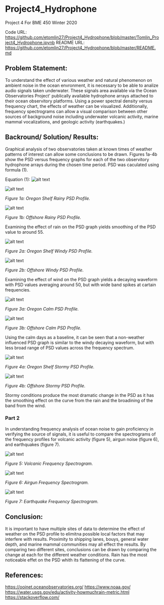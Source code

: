 # Project4_Hydrophone
Project 4 For BME 450 Winter 2020

Code URL: https://github.com/etomlin27/Project4_Hydrophone/blob/master/Tomlin_Project4_Hydrophone.ipynb
README URL: https://github.com/etomlin27/Project4_Hydrophone/blob/master/README.md

## Problem Statement:

To understand the effect of various weather and natural phenomenon on ambient noise in the ocean envronment, it is necessary to be able to analize audio signals taken underwater. These signals area available via the Ocean Observatories Project' publically available hydrophone arrays attached to their ocean observitory platforms. Using a power spectral density versus frequency chart, the effects of weather can be visualized. Additionally, frequency spectrograms can allow a visual comparison between other sources of background noise including underwater volcanic activity, marine mammal vocalizations, and geologic activity (earthquakes.)

## Backround/ Solution/ Results:

Graphical analysis of two observatories taken at known times of weather patterns of interest can allow some conclusions to be drawn. Figures 1a-4b show the PSD versus frequency graphs for each of the two observitory hydrophone arrays during the chosen time period. PSD was caculated using formula (1).

Equation (1):
![alt text](https://github.com/etomlin27/Project4_Hydrophone/blob/master/PSDEquation.JPG)

![alt text](https://github.com/etomlin27/Project4_Hydrophone/blob/master/ShelfRain.png)

*Figure 1a: Oregon Shelf Rainy PSD Profile.*

![alt text](https://github.com/etomlin27/Project4_Hydrophone/blob/master/OSRain.png)

*Figure 1b: Offshore Rainy PSD Profile.*

Examining the effect of rain on the PSD graph yields smoothing of the PSD value to around 55.

![alt text](https://github.com/etomlin27/Project4_Hydrophone/blob/master/ShelfWind.png)

*Figure 2a: Oregon Shelf Windy PSD Profile.*

![alt text](https://github.com/etomlin27/Project4_Hydrophone/blob/master/OSWInd.png)

*Figure 2b: Offshore Windy PSD Profile.*

Examining the effect of wind on the PSD graph yields a decaying waveform with PSD values averaging around 50, but with wide band spikes at cartain frequencies.

![alt text](https://github.com/etomlin27/Project4_Hydrophone/blob/master/ShelfCalm.png)

*Figure 3a: Oregon Calm PSD Profile.*

![alt text](https://github.com/etomlin27/Project4_Hydrophone/blob/master/OSCalm.png)

*Figure 3b: Offshore Calm PSD Profile.*

Using the calm days as a baseline, it can be seen that a non-weather influenced PSD graph is similar to the windy decaying waveform, but with less broad range of PSD values across the frequency spectrum.

![alt text](https://github.com/etomlin27/Project4_Hydrophone/blob/master/ShelfStrorm.png)

*Figure 4a: Oregon Shelf Stormy PSD Profile.*

![alt text](https://github.com/etomlin27/Project4_Hydrophone/blob/master/OSStorm.png)

*Figure 4b: Offshore Stormy PSD Profile.*

Stormy conditions produce the most dramatic change in the PSD as it has the smoothing effect on the curve from the rain and the broadining of the band from the wind. 

### Part 2

In understanding frequency analysis of ocean noise to gain proficiency in verifying the source of signals, it is useful to compare the spectrograms of the frequency profiles for volcanic activity (figure 5), airgun noise (figure 6), and earthquakes (figure 7).

![alt text](https://github.com/etomlin27/Project4_Hydrophone/blob/master/ShelfStrorm.png)

*Figure 5: Volcanic Frequency Spectrogram.*

![alt text](https://github.com/etomlin27/Project4_Hydrophone/blob/master/OSStorm.png)

*Figure 6: Airgun Frequency Spectrogram.*

![alt text](https://github.com/etomlin27/Project4_Hydrophone/blob/master/OSStorm.png)

*Figure 7: Earthquake Frequency Spectrogram.*


## Conclusion:

It is important to have multiple sites of data to determine the effect of weather on the PSD profile to elimitna possible local factors that may interfere with results. Proximity to shipping lanes, bouys, general water depth, and marine mammal communities may all effect the results. By comparing two different sites, conclusions can be drawn by comparing the change at each for the different weather conditions. Rain has the most noticeable effet on the PSD whith its flattening of the curve.

## References:

https://ooinet.oceanobservatories.org/
https://www.noaa.gov/
https://water.usgs.gov/edu/activity-howmuchrain-metric.html
https://stackoverflow.com/

